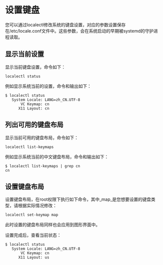 # 设置键盘<a name="ZH-CN_TOPIC_0182317135"></a>

您可以通过localectl修改系统的键盘设置，对应的参数设置保存在/etc/locale.conf文件中。这些参数，会在系统启动的早期被systemd的守护进程读取。

## 显示当前设置<a name="zh-cn_topic_0151920973_s47e7378f0e6f4bf7a239fcae18ef49ac"></a>

显示当前键盘设置，命令如下：

```
localectl status
```

例如显示系统当前的设置，命令和输出如下：

```
$ localectl status
   System Locale: LANG=zh_CN.UTF-8
       VC Keymap: cn
      X11 Layout: cn
```

## 列出可用的键盘布局<a name="zh-cn_topic_0151920973_s24ad0a83e48348b9a63e7c6c06666c83"></a>

显示当前可用的键盘布局，命令如下：

```
localectl list-keymaps
```

例如显示系统当前的中文键盘布局，命令和输出如下：

```
$ localectl list-keymaps | grep cn
cn
```

## 设置键盘布局<a name="zh-cn_topic_0151920973_s1b1fa542f4a54ccd8b3d648087385121"></a>

设置键盘布局，在root权限下执行如下命令，其中_map_是您想要设置的键盘类型，请根据实际情况修改：

```
localectl set-keymap map
```

此时设置的键盘布局同样也会应用到图形界面中。

设置完成后，查看当前状态：

```
$ localectl status
   System Locale: LANG=zh_CN.UTF-8
       VC Keymap: cn
      X11 Layout: us
```

